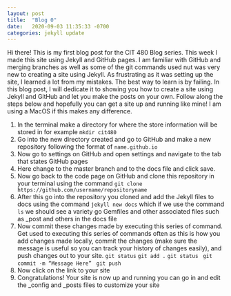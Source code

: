 ```yaml
---
layout: post
title:  "Blog 0"
date:   2020-09-03 11:35:33 -0700
categories: jekyll update
---
```


Hi there! This is my first blog post for the CIT 480 Blog series. This week I made this site using Jekyll and GitHub pages. I am familiar with GitHub and merging branches as well as some of the git commands used nut was very new to creating a site using Jekyll. As frustrating as it was setting up the site, I learned a lot from my mistakes. The best way to learn is by failing. In this blog post, I will dedicate it to showing you how to create a site using Jekyll and GitHub and let you make the posts on your own. Follow along the steps below and hopefully you can get a site up and running like mine! I am using a MacOS if this makes any difference.

1. In the terminal make a directory for where the store information will be stored in for example `mkdir cit480`
2. Go into the new directory created and go to GitHub and make a new repository following the format of `name.github.io` 
3. Now go to settings on GitHub and open settings and navigate to the tab that states GitHub pages 
4. Here change to the master branch and to the docs file and click save. 
5. Now go back to the code page on GitHub and clone this repository in your terminal using the command `git clone https://github.com/username/repositoryname`
6. After this go into the repository you cloned and add the Jekyll files to docs using the command `jekyll new docs` which if we use the command `ls` we should see a variety go Gemfiles and other associated files such as _post and others in the docs file
7. Now commit these changes made by executing this series of command. Get used to executing this series of commands often as this is how you add changes made locally, commit the changes (make sure the message is useful so you can track your history of changes easily), and push changes out to your site.
`git status` 
`git add .` 
`git status ` 
`git commit -m “Message Here” ` 
`git push` 
8. Now click on the link to your site
9. Congratulations! Your site is now up and running you can go in and edit the _config and _posts files to customize your site